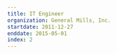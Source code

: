 ```yaml
---
title: IT Engineer
organization: General Mills, Inc.
startdate: 2011-12-27
enddate: 2015-05-01
index: 2
---
```

